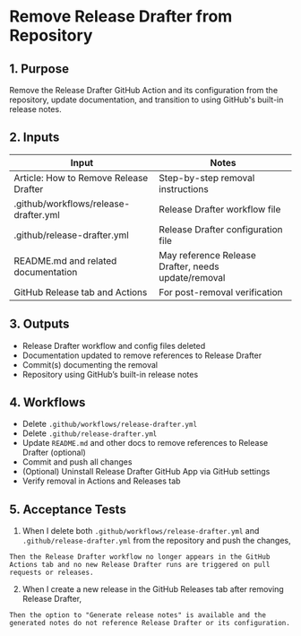 <?xml version="1.0" encoding="UTF-8"?>
<gsl-prompt id="20250807T220253+0000" type="feat">

<gsl-header>

# Remove Release Drafter from Repository
</gsl-header>
<gsl-block>

<gsl-purpose>
<gsl-label>

## 1. Purpose    
</gsl-label>    
<gsl-description>

Remove the Release Drafter GitHub Action and its configuration from the repository, update documentation, and transition to using GitHub's built-in release notes.

</gsl-description>
</gsl-purpose>

<gsl-inputs>
<gsl-label>

## 2. Inputs
</gsl-label>
<gsl-description>

| Input                                         | Notes                                               |
| --------------------------------------------- | --------------------------------------------------- |
| Article: How to Remove Release Drafter        | Step-by-step removal instructions                   |
| .github/workflows/release-drafter.yml         | Release Drafter workflow file                       |
| .github/release-drafter.yml                   | Release Drafter configuration file                  |
| README.md and related documentation           | May reference Release Drafter, needs update/removal |
| GitHub Release tab and Actions                | For post-removal verification                       |

</gsl-description>
</gsl-inputs>

<gsl-outputs>
<gsl-label>

## 3. Outputs
</gsl-label>
<gsl-description>

- Release Drafter workflow and config files deleted
- Documentation updated to remove references to Release Drafter
- Commit(s) documenting the removal
- Repository using GitHub’s built-in release notes

</gsl-description>
</gsl-outputs>

<gsl-workflows>
<gsl-label>

## 4. Workflows
</gsl-label>
<gsl-description>

- Delete `.github/workflows/release-drafter.yml`
- Delete `.github/release-drafter.yml`
- Update `README.md` and other docs to remove references to Release Drafter (optional)
- Commit and push all changes
- (Optional) Uninstall Release Drafter GitHub App via GitHub settings
- Verify removal in Actions and Releases tab

</gsl-description>
</gsl-workflows>
<gsl-acceptance-tests>
<gsl-label>

## 5. Acceptance Tests
</gsl-label>
<gsl-acceptance-test id="1">
<gsl-performed-action>

1. When I delete both `.github/workflows/release-drafter.yml` and `.github/release-drafter.yml` from the repository and push the changes,
</gsl-performed-action>
<gsl-expected-result>
    
    Then the Release Drafter workflow no longer appears in the GitHub Actions tab and no new Release Drafter runs are triggered on pull requests or releases.
</gsl-expected-result>
</gsl-acceptance-test>

<gsl-acceptance-test id="2">
<gsl-performed-action>

2. When I create a new release in the GitHub Releases tab after removing Release Drafter,
</gsl-performed-action>
<gsl-expected-result>
    
    Then the option to "Generate release notes" is available and the generated notes do not reference Release Drafter or its configuration.
</gsl-expected-result>
</gsl-acceptance-test>
</gsl-acceptance-tests>

</gsl-block>
</gsl-prompt>
